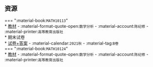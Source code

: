 ## 资源  
=== ":material-book:`MATH10113`"  
    * [教材](http://api.cqu-openlib.cn/file?key=iynPj28sfs2j) - :material-format-quote-open:`数学分析` - :material-account:`陈纪修` - :material-printer:`高等教育出版社`  
    * 期末试卷  
        * [试卷+答案](http://api.cqu-openlib.cn/file?key=iWki728sftib) - :material-calendar:`2021秋` - :material-tag:`B卷`  
=== ":material-book:`MATH10124`"  
    * [教材](http://api.cqu-openlib.cn/file?key=imKNY28sfrpg) - :material-format-quote-open:`数学分析` - :material-account:`陈纪修` - :material-printer:`高等教育出版社`  